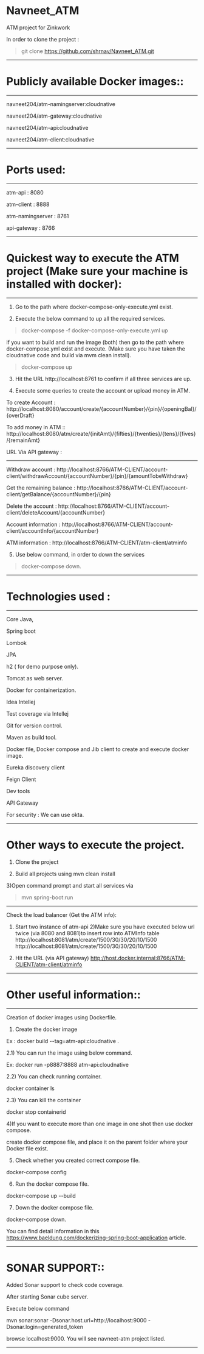 # Navneet_ATM

ATM project for Zinkwork

In order to clone the project :

> git clone https://github.com/shrnav/Navneet_ATM.git

-------------------------------------------------------

# Publicly available Docker images::

---------------------------------------------------------

navneet204/atm-namingserver:cloudnative

navneet204/atm-gateway:cloudnative

navneet204/atm-api:cloudnative

navneet204/atm-client:cloudnative

--------------------------------------------------------

# Ports used:

---------------------------------------------------------

atm-api : 8080

atm-client : 8888

atm-namingserver : 8761

api-gateway : 8766

-----------------------------------------------------------

# Quickest way to execute the ATM project (Make sure your machine is installed with docker):

-----------------------------------------------------------------------------------------
1) Go to the path where docker-compose-only-execute.yml exist.

2) Execute the below command to up all the required services.

>docker-compose -f docker-compose-only-execute.yml up

if you want to build and run the image (both) then go to the path where docker-compose.yml exist and execute. (Make sure you have taken the cloudnative code and build via mvm clean install).

>docker-compose up


3) Hit the URL http://localhost:8761 to confirm if all three services are up.

4) Execute some queries to create the account or upload money in ATM.

To create Account : http://localhost:8080/account/create/{accountNumber}/{pin}/{openingBal}/{overDraft}

To add money in ATM :: http://localhost:8080/atm/create/{initAmt}/{fifties}/{twenties}/{tens}/{fives}/{remainAmt}

URL Via API gateway :

------------------------

Withdraw account : http://localhost:8766/ATM-CLIENT/account-client/withdrawAccount/{accountNumber}/{pin}/{amountTobeWithdraw}

Get the remaining balance : http://localhost:8766/ATM-CLIENT/account-client/getBalance/{accountNumber}/{pin}

Delete the account : http://localhost:8766/ATM-CLIENT/account-client/deleteAccount/{accountNumber}

Account information : http://localhost:8766/ATM-CLIENT/account-client/accountInfo/{accountNumber}

ATM information : http://localhost:8766/ATM-CLIENT/atm-client/atminfo

5) Use below command, in order to down the services

>docker-compose down.

-------------------------------------------------------------------------------------

# Technologies used :

-------------------------------------------------------------------------------------------

Core Java,

Spring boot

Lombok

JPA

h2 ( for demo purpose only).

Tomcat as web server.

Docker for containerization.

Idea Intellej

Test coverage via Intellej

Git for version control.

Maven as build tool.

Docker file, Docker compose and  Jib client to create and execute docker image. 

Eureka discovery client

Feign Client

Dev tools

API Gateway

For security : We can use okta.

------------------------------------------------------------------------------------------

# Other ways to execute the project.

1) Clone the project

2) Build all projects using mvn clean install

3)Open command prompt and start all services via

> mvn spring-boot:run

-------------------------------------------------------------------------------

Check the load balancer (Get the ATM info):

1) Start two instance of atm-api
2)Make sure you have executed below url twice (via 8080 and 8081)to insert row into ATMInfo table
http://localhost:8081/atm/create/1500/30/30/20/10/1500
http://localhost:8081/atm/create/1500/30/30/20/10/1500

3) Hit the URL (via API gateway) http://host.docker.internal:8766/ATM-CLIENT/atm-client/atminfo

--------------------------------------------------------------------------------

# Other useful information::

------------------------------------------------------------

Creation of docker images using Dockerfile.

1) Create the docker image

Ex : docker build --tag=atm-api:cloudnative .

2.1) You can run the image using below command.

Ex: docker run -p8887:8888 atm-api:cloudnative

2.2) You can check running container.

docker container ls

2.3) You can kill the container

docker stop containerid

4)If you want to execute more than one image in one shot then use docker compose.

create docker compose file, and place it on the parent folder where your Docker file exist.

5) Check whether you created correct compose file.

docker-compose config

6) Run the docker compose file.

docker-compose up --build

7) Down the docker compose file.

docker-compose down.

You can find detail information in this https://www.baeldung.com/dockerizing-spring-boot-application article.

------------------------------------------------------------------------------

# SONAR SUPPORT::

Added Sonar support to check code coverage.

After starting Sonar cube server.

Execute below command 

mvn sonar:sonar -Dsonar.host.url=http://localhost:9000 -Dsonar.login=generated_token

browse localhost:9000. You will see navneet-atm project listed.

----------------------------------------------------------
